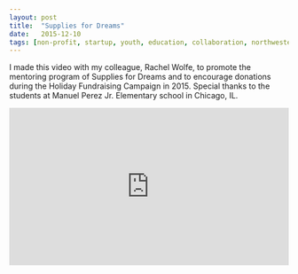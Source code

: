 ```yaml
---
layout: post
title:  "Supplies for Dreams"
date:   2015-12-10
tags: [non-profit, startup, youth, education, collaboration, northwestern]
---
```

I made this video with my colleague, Rachel Wolfe, to promote the mentoring program of Supplies for Dreams and to encourage donations during the Holiday Fundraising Campaign in 2015.
Special thanks to the students at Manuel Perez Jr. Elementary school in Chicago, IL.

<div style="position:relative;height:0;padding-bottom:56.25%; margin-bottom:2%"><iframe src="https://www.youtube.com/embed/8fMphr9pu0U?rel=0?ecver=2" width="640" height="360" frameborder="0" style="position:absolute;width:100%;height:100%;left:0" allowfullscreen></iframe></div>
